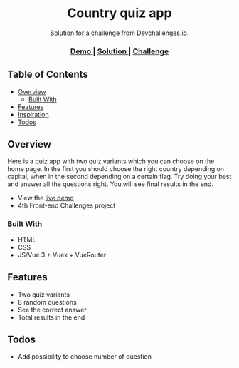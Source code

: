 <h1 align="center">Country quiz app</h1>

<div align="center">
   Solution for a challenge from  <a href="http://devchallenges.io" target="_blank">Devchallenges.io</a>.
</div>

<div align="center">
  <h3>
    <a href="https://ic3top.github.io/devChallenges/country-quiz-app/dist/">
      Demo
    </a>
    <span> | </span>
    <a href="https://devchallenges.io/solutions/j8ssFtGPQpQnzwD5tyNx">
      Solution
    </a>
    <span> | </span>
    <a href="https://devchallenges.io/challenges/Bu3G2irnaXmfwQ8sZkw8">
      Challenge
    </a>
  </h3>
</div>

<!-- TABLE OF CONTENTS -->

## Table of Contents

- [Overview](#overview)
    - [Built With](#built-with)
- [Features](#features)
- [Inspiration](#inspiration)
- [Todos](#Todos)

<!-- OVERVIEW -->

## Overview
Here is a quiz app with two quiz variants which you can choose on the home page. In the first you should choose the right country depending on capital, when in the second depending on a certain flag. 
Try doing your best and answer all the questions right. You will see final results in the end.

- View the [live demo](https://ic3top.github.io/devChallenges/todo-app/dist/)
- 4th Front-end Challenges project

### Built With

- HTML
- CSS
- JS/Vue 3 + Vuex + VueRouter

## Features

- Two quiz variants
- 8 random questions
- See the correct answer  
- Total results in the end

## Todos

- Add possibility to choose number of question
